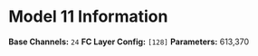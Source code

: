 # Model 11 Information

**Base Channels:** `24`
**FC Layer Config:** `[128]`
**Parameters:** 613,370
